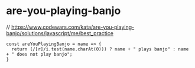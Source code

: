 # are-you-playing-banjo
// https://www.codewars.com/kata/are-you-playing-banjo/solutions/javascript/me/best_practice


```
const areYouPlayingBanjo = name => {
  return (/[r]/i.test(name.charAt(0))) ? name + " plays banjo" : name + " does not play banjo";
}
```
